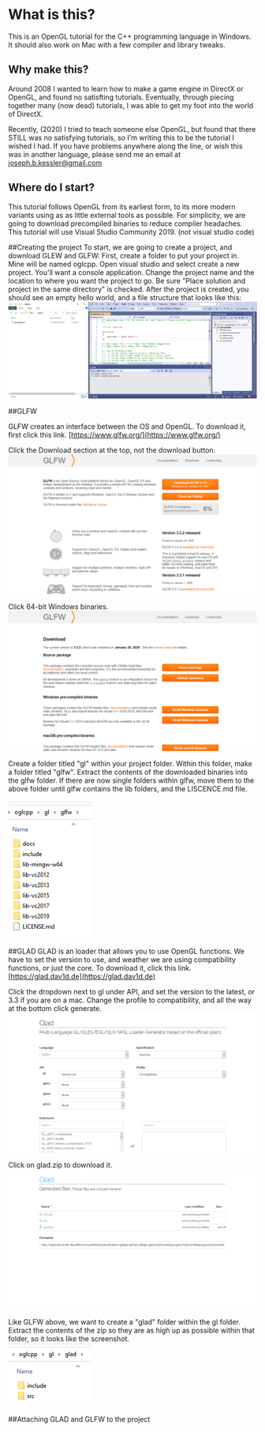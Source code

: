 # What is this?
This is an OpenGL tutorial for the C++ programming language in Windows.
It should also work on Mac with a few compiler and library tweaks.


## Why make this?
Around 2008 I wanted to learn how to make a game engine in DirectX or OpenGL, and found no satisfting tutorials.
Eventually, through piecing together many (now dead) tutorials, I was able to get my foot into the world of DirectX.


Recently, (2020) I tried to teach someone else OpenGL, but found that there STILL was no satisfying tutorials, so I'm writing this to be the tutorial I wished I had.
If you have problems anywhere along the line, or wish this was in another language, please send me an email at <joseph.b.kessler@gmail.com>


## Where do I start?
This tutorial follows OpenGL from its earliest form, to its more modern variants using as as little external tools as possible.
For simplicity, we are going to download precompiled binaries to reduce compiler headaches.
This tutorial will use Visual Studio Community 2019. (not visual studio code)


##Creating the project
To start, we are going to create a project, and download GLEW and GLFW:
First, create a folder to put your project in.  Mine will be named oglcpp.
Open visual studio and select create a new project.  You'll want a console application.
Change the project name and the location to where you want the project to go.
Be sure "Place solution and project in the same directory" is checked.
After the project is created, you should see an empty hello world, and a file structure that looks like this:
![Created project](images/project.png)


##GLFW

GLFW creates an interface between the OS and OpenGL. To download it, first click this link.
[https://www.glfw.org/](https://www.glfw.org/)


Click the Download section at the top, not the download button.
![GLFW Download 1](images/glfw_1.png)


Click 64-bit Windows binaries.
![GLFW Download 2](images/glfw_2.png)


Create a folder titled "gl" within your project folder.  Within this folder, make a folder titled "glfw".
Extract the contents of the downloaded binaries into the glfw folder. If there are now single folders within glfw, move them to the above folder until glfw contains the lib folders, and the LISCENCE.md file.


![GLFW File path](images/glfw_3.png)


##GLAD
GLAD is an loader that allows you to use OpenGL functions. We have to set the version to use, and weather we are using compatibility functions, or just the core. To download it, click this link.
[https://glad.dav1d.de](https://glad.dav1d.de)


Click the dropdown next to gl under API, and set the version to the latest, or 3.3 if you are on a mac.
Change the profile to compatibility, and all the way at the bottom click generate.
![GLAD Download 1](images/glad_1.png)


Click on glad.zip to download it.
![GLAD Download 2](images/glad_2.png)


Like GLFW above, we want to create a "glad" folder within the gl folder. Extract the contents of the zip so they are as high up as possible within that folder, so it looks like the screenshot.  
![GLAD File path](images/glad_3.png)


##Attaching GLAD and GLFW to the project
